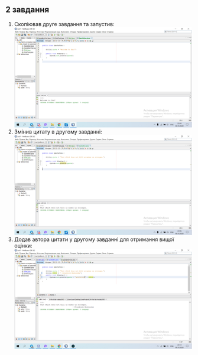 2 завдання
---
1. Скопіював друге завдання та запустив:
![2 пр](https://github.com/ppc-ntu-khpi/34-first-lab-tratata2003/blob/master/Solution/task%202.1.png)
2. Змінив цитату в другому завданні: 
![2 пр (змінена)](https://github.com/ppc-ntu-khpi/34-first-lab-tratata2003/blob/master/Solution/task%202.2.png)
3. Додав автора цитати у другому завданні для отримання вищої оцінки:
![2 пр (змінена)](https://github.com/ppc-ntu-khpi/34-first-lab-tratata2003/blob/master/Solution/task%202.3.png)

